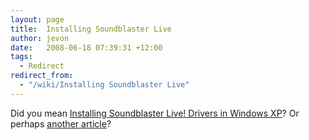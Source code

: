 ```yaml
---
layout: page
title:  Installing Soundblaster Live
author: jevon
date:   2008-06-18 07:39:31 +12:00
tags:
  - Redirect
redirect_from:
  - "/wiki/Installing Soundblaster Live"
---
```


Did you mean [Installing Soundblaster Live! Drivers in Windows XP](Installing_Soundblaster_Live!_Drivers_in_Windows_XP.md)? Or perhaps [another article](Articles.md)?
